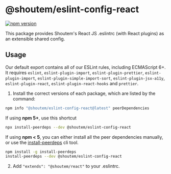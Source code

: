 # @shoutem/eslint-config-react

[![npm version](https://badge.fury.io/js/@shoutem%2Feslint-config-react.svg)](https://badge.fury.io/js/@shoutem%2Feslint-config-react)

This package provides Shoutem's React JS .eslintrc (with React plugins) as an extensible shared config.

## Usage

Our default export contains all of our ESLint rules, including ECMAScript 6+. It requires `eslint`, `eslint-plugin-import`, `eslint-plugin-prettier`, `eslint-plugin-import`, `eslint-plugin-simple-import-sort`, `eslint-plugin-jsx-a11y`, `eslint-plugin-react`, `eslint-plugin-react-hooks` and `prettier`.

1. Install the correct versions of each package, which are listed by the command:

```sh
npm info "@shoutem/eslint-config-react@latest" peerDependencies
```

If using **npm 5+**, use this shortcut

```sh
npx install-peerdeps --dev @shoutem/eslint-config-react
```

If using **npm < 5**, you can either install all the peer dependencies manually, or use the [install-peerdeps](https://github.com/nathanhleung/install-peerdeps) cli tool.

```sh
npm install -g install-peerdeps
install-peerdeps --dev @shoutem/eslint-config-react
```

2. Add `"extends": "@shoutem/react"` to your .eslintrc.
